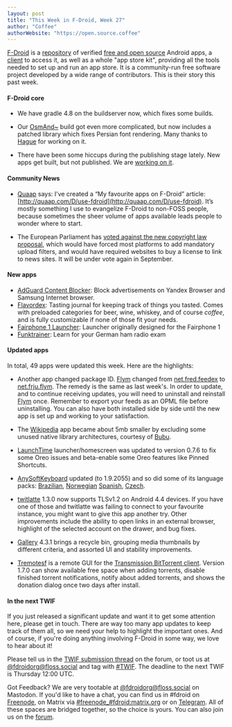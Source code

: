 ```yaml
---
layout: post
title: "This Week in F-Droid, Week 27"
author: "Coffee"
authorWebsite: "https://open.source.coffee"
---
```


[F-Droid](https://f-droid.org/) is a [repository](https://f-droid.org/packages/) of verified [free and open source](https://en.wikipedia.org/wiki/Free_and_open-source_software) Android apps, a [client](https://f-droid.org/packages/org.fdroid.fdroid/) to access it, as well as a whole "app store kit", providing all the tools needed to set up and run an app store. It is a community-run free software project developed by a wide range of contributors. This is their story this past week.

#### F-Droid core

* We have gradle 4.8 on the buildserver now, which fixes some builds.

* Our [OsmAnd~](https://f-droid.org/packages/net.osmand.plus/) build got even more complicated, but now includes a patched library which fixes Persian font rendering. Many thanks to [Hague](https://gitlab.com/Hague) for working on it.

* There have been some hiccups during the publishing stage lately. New apps get built, but not published. We are [working on it](https://gitlab.com/fdroid/fdroidserver/issues/509).

#### Community News

* [Quaap](http://quaap.com) says: I’ve created a “My favourite apps on F-Droid” article: [http://quaap.com/D/use-fdroid](http://quaap.com/D/use-fdroid). It’s mostly something I use to evangelize F-Droid to non-FOSS people, because sometimes the sheer volume of apps available leads people to wonder where to start.

* The European Parliament has [voted against the new copyright law proposal](https://blog.mozilla.org/netpolicy/2018/07/05/copyrightplenary/), which would have forced most platforms to add mandatory upload filters, and would have required websites to buy a license to link to news sites. It will be under vote again in September.

#### New apps

* [AdGuard Content Blocker](https://f-droid.org/packages/com.adguard.android.contentblocker/): Block advertisements on Yandex Browser and Samsung Internet browser.
* [Flavordex](https://f-droid.org/packages/com.ultramegasoft.flavordex2/): Tasting journal for keeping track of things you tasted. Comes with preloaded categories for beer, wine, whiskey, and of course _coffee_, and is fully customizable if none of those fit your needs.
* [Fairphone 1 Launcher](https://f-droid.org/packages/community.fairphone.launcher/): Launcher originally designed for the Fairphone 1
* [Funktrainer](https://f-droid.org/packages/de.hosenhasser.funktrainer/): Learn for your German ham radio exam

#### Updated apps

In total, 49 apps were updated this week. Here are the highlights:

* Another app changed package ID. [Flym](https://f-droid.org/packages/net.frju.flym/) changed from [net.fred.feedex](https://f-droid.org/packages/net.fred.feedex/) to [net.frju.flym](https://f-droid.org/packages/net.frju.flym/). The remedy is the same as last week's. In order to update, and to continue receiving updates, you will need to uninstall and reinstall [Flym](https://f-droid.org/packages/net.frju.flym/) once. Remember to export your feeds as an OPML file before uninstalling. You can also have both installed side by side until the new app is set up and working to your satisfaction.

* The [Wikipedia](https://f-droid.org/packages/org.wikipedia/) app became about 5mb smaller by excluding some unused native library architectures, courtesy of [Bubu](https://forum.f-droid.org/u/Bubu).

* [LaunchTime](https://f-droid.org/packages/com.quaap.launchtime/) launcher/homescreen was updated to version 0.7.6 to fix some Oreo issues and beta-enable some Oreo features like Pinned Shortcuts.

* [AnySoftKeyboard](https://f-droid.org/packages/com.menny.android.anysoftkeyboard/) updated (to 1.9.2055) and so did some of its language packs: [Brazilian](https://f-droid.org/packages/com.anysoftkeyboard.languagepack.brazilian/), [Norwegian](https://f-droid.org/packages/com.anysoftkeyboard.languagepack.norwegian/) [Spanish](https://f-droid.org/packages/com.anysoftkeyboard.languagepack.spain/), [Czech](https://f-droid.org/packages/org.herrlado.ask.languagepack.czech/).

* [twitlatte](https://f-droid.org/packages/com.github.moko256.twitlatte/) 1.3.0 now supports TLSv1.2 on Android 4.4 devices. If you have one of those and twitlatte was failing to connect to your favourite instance, you might want to give this app another try. Other improvements include the ability to open links in an external browser, highlight of the selected account on the drawer, and bug fixes.

* [Gallery](https://f-droid.org/packages/com.simplemobiletools.gallery/) 4.3.1 brings a recycle bin, grouping media thumbnails by different criteria, and assorted UI and stability improvements.

* [Tremotesf](https://f-droid.org/packages/org.equeim.tremotesf/) is a remote GUI for the [Transmission BitTorrent client](https://transmissionbt.com). Version 1.7.0 can show available free space when adding torrents, disable finished torrent notifications, notify about added torrents, and shows the donation dialog once two days after install.

#### In the next TWIF

If you just released a significant update and want it to get some attention here, please get in touch. There are way too many app updates to keep track of them all, so we need your help to highlight the important ones. And of course, if you're doing anything involving F-Droid in some way, we love to hear about it!

Please tell us in the [TWIF submission thread](https://forum.f-droid.org/t/twif-submission-thread) on the forum, or toot us at [@fdroidorg@floss.social](https://floss.social/@fdroidorg) and tag with [#TWIF](https://floss.social/tags/twif). The deadline to the next TWIF is Thursday 12:00 UTC.

Got Feedback? We are very tootable at [@fdroidorg@floss.social](https://floss.social/@fdroidorg) on Mastodon. If you'd like to have a chat, you can find us in #fdroid on [Freenode](https://freenode.net/), on Matrix via [#freenode_#fdroid:matrix.org](https://matrix.to/#/#freenode_#fdroid:matrix.org) or on [Telegram](https://t.me/joinchat/AlRQekvjWDTuQrCgMYSNVA). All of these spaces are bridged together, so the choice is yours. You can also join us on the [forum](https://forum.f-droid.org/).
